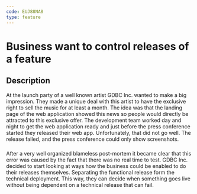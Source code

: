 ```yaml
---
code: EUJ88NA8
type: feature
---
```

# Business want to control releases of a feature #
## Description ##
At the launch party of a well known artist GDBC Inc. wanted to make a big impression. They made a unique deal with this artist to have the exclusive right to sell the music for at least a month. The idea was that the landing page of the web application showed this news so people would directly be attracted to this exclusive offer. The development team worked day and night to get the web application ready and just before the press conference started they released their web app. Unfortunately, that did not go well. The release failed, and the press conference could only show screenshots.
### ###
After a very well organized blameless post-mortem it became clear that this error was caused by the fact that there was no real time to test. GDBC Inc. decided to start looking at ways how the business could be enabled to do their releases themselves. Separating the functional release form the technical deployment. This way, they can decide when something goes live without being dependent on a technical release that can fail. 